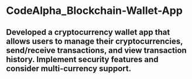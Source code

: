 # CodeAlpha_Blockchain-Wallet-App
## Developed a cryptocurrency wallet app that allows users to manage their cryptocurrencies, send/receive transactions, and view transaction history. Implement security features and consider multi-currency support.
